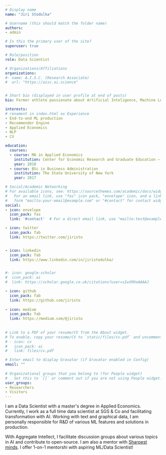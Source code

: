 ```yaml
---
# Display name
name: "Jiri Stodulka"

# Username (this should match the folder name)
authors:
- admin

# Is this the primary user of the site?
superuser: true

# Role/position
role: Data Scientist     

# Organizations/Affiliations
organizations:
#- name: A.I.S.C. (Research Associate)
#  url: "https://aisc.ai.science"


# Short bio (displayed in user profile at end of posts)
bio: Former athlete passionate about Artificial Inteligence, Machine Learning, Economics, and next-generation business solutions.

interests:
# renament in index.html as Experience
- End-to-end ML production
- Recommender Engine
- Applied Economics
- NLP
- CV

education:
  courses:
  - course: MA in Applied Economics
    institution: Center for Economic Research and Graduate Education – Economics Institute
    year: 2018
  - course: BSc in Business Administration
    institution: The State University of New York
    year: 2017

# Social/Academic Networking
# For available icons, see: https://sourcethemes.com/academic/docs/widgets/#icons
#   For an email link, use "fas" icon pack, "envelope" icon, and a link in the
#   form "mailto:your-email@example.com" or "#contact" for contact widget.
social:
- icon: envelope
  icon_pack: fas
  link: '#contact'  # For a direct email link, use "mailto:test@example.org".

- icon: twitter
  icon_pack: fab
  link: https://twitter.com/jiristo


- icon: linkedin
  icon_pack: fab
  link: https://www.linkedin.com/in/jiristodulka/


#- icon: google-scholar
#  icon_pack: ai
#  link: https://scholar.google.co.uk/citations?user=sIwtMXoAAAAJ

- icon: github
  icon_pack: fab
  link: https://github.com/jiristo
  
- icon: medium
  icon_pack: fab
  link: https://medium.com/@jiristo
  
  
# Link to a PDF of your resume/CV from the About widget.
# To enable, copy your resume/CV to `static/files/cv.pdf` and uncomment the lines below.  
# - icon: cv
#   icon_pack: ai
#   link: files/cv.pdf

# Enter email to display Gravatar (if Gravatar enabled in Config)
email: ""
  
# Organizational groups that you belong to (for People widget)
#   Set this to `[]` or comment out if you are not using People widget.  
user_groups:
- Researchers
- Visitors
---
```


I am a Data Scientist with a master's degree in Applied Economics. Currently, I work as a full time data scientist at SGS & Co and facilitating transformation with AI. Working with text and graphical data, I am personally responsible for R&D of various ML features and solutions in production.

With Aggregate Intellect, I facilitate discussion groups about various topics in AI and contribute to open-source. I am also a mentor with [Sharpest minds](https://app.sharpestminds.com/mentor-bio/jiri-stodulka). I offer 1-on-1 mentorshi with aspiring ML/Data Scientist!








